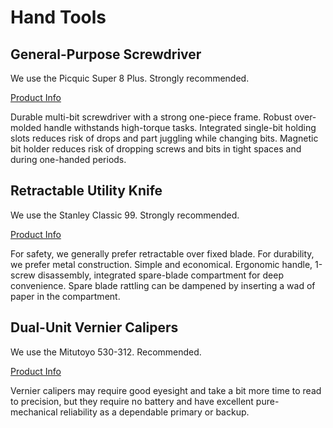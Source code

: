 # Hand Tools

## General-Purpose Screwdriver

We use the Picquic Super 8 Plus. Strongly recommended.

[Product Info](http://picquic.ca/super-8-plus/)

Durable multi-bit screwdriver with a strong one-piece frame. Robust over-molded handle withstands high-torque tasks. Integrated single-bit holding slots reduces risk of drops and part juggling while changing bits. Magnetic bit holder reduces risk of dropping screws and bits in tight spaces and during one-handed periods.

## Retractable Utility Knife

We use the Stanley Classic 99. Strongly recommended.

[Product Info](https://www.stanleytools.com/products/american-heritage-tools/usa-knives/6-in-classic-99-retractable-utility-knife/10-099)

For safety, we generally prefer retractable over fixed blade. For durability, we prefer metal construction. Simple and economical. Ergonomic handle, 1-screw disassembly, integrated spare-blade compartment for deep convenience. Spare blade rattling can be dampened by inserting a wad of paper in the compartment.

## Dual-Unit Vernier Calipers

We use the Mitutoyo 530-312. Recommended.

[Product Info](https://ecatalog.mitutoyo.com/Vernier-Calipers-Series-530-Standard-Model-C1401.aspx)

Vernier calipers may require good eyesight and take a bit more time to read to precision, but they require no battery and have excellent pure-mechanical reliability as a dependable primary or backup.




